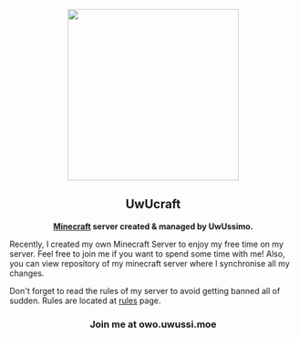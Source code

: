 <p align="center"><a href="https://uwussi.moe/minecraft" target="_blank"><img height="300" width="300" src="https://www.uwussi.moe/favicons/uwucraft.png"/></a></p>
<h2 align="center">UwUcraft</h2>
<p align="center"><b><a href="https://minecraft.net" target="_blank">Minecraft</a> server created & managed by UwUssimo.</b></p>

Recently, I created my own Minecraft Server to enjoy my free time on
my server. Feel free to join me if you want to spend some time with
me! Also, you can view repository of my minecraft server where I
synchronise all my changes.

Don't forget to read the rules of my server to avoid getting banned
all of sudden. Rules are located at [rules](https://www.uwussi.moe/minecraft/rules) page.

<p align="center"><h3 align="center">Join me at owo.uwussi.moe</h3></p>